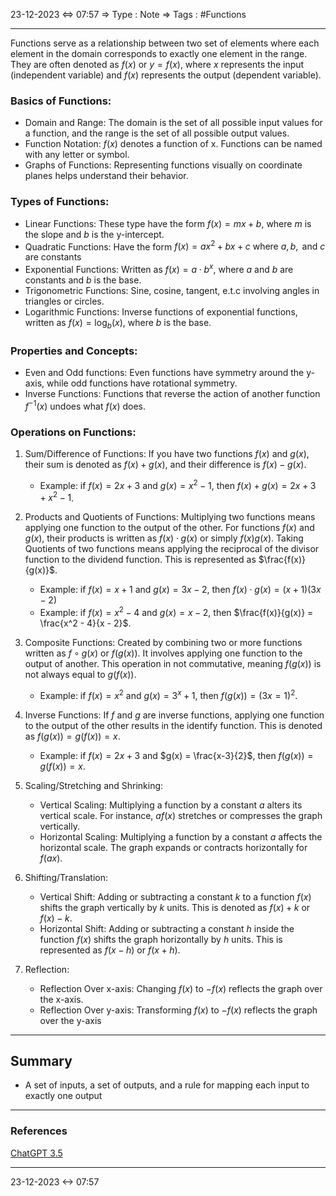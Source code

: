 23-12-2023 <=> 07:57
=> Type : Note
=> Tags : #Functions

---
Functions serve as a relationship between two set of elements where each element in the domain corresponds to exactly one element in the range. They are often denoted as $f(x)$ or $y = f(x)$, where $x$ represents the input (independent variable) and $f(x)$ represents the output (dependent variable).

### Basics of Functions:
- Domain and Range: The domain is the set of all possible input values for a function, and the range is the set of all possible output values.
- Function Notation: $f(x)$ denotes a function of x. Functions can be named with any letter or symbol.
- Graphs of Functions: Representing functions visually on coordinate planes helps understand their behavior.

### Types of Functions:
- Linear Functions: These type have the form $f(x) = mx + b$, where $m$ is the slope and $b$ is the y-intercept.
- Quadratic Functions: Have the form $f(x) = ax^2 + bx + c \text{ where } a, b,  \text{ and } c \text{ are constants}$
- Exponential Functions: Written as $f(x) = a \cdot b^x$, where $a$ and $b$ are constants and $b$ is the base.
- Trigonometric Functions: Sine, cosine, tangent, e.t.c involving angles in triangles or circles.
- Logarithmic Functions: Inverse functions of exponential functions, written as $f(x) = \log_b(x)$, where $b$ is the base.

### Properties and Concepts:
- Even and Odd functions: Even functions have symmetry around the y-axis, while odd functions have rotational symmetry.
- Inverse Functions: Functions that reverse the action of another function $f^{-1}(x)$ undoes what $f(x)$ does.

### Operations on Functions:
1. Sum/Difference of Functions: If you have two functions $f(x)$ and $g(x)$, their sum is denoted as $f(x) + g(x)$, and their difference is $f(x) - g(x)$.
	- Example: if $f(x) = 2x + 3$ and $g(x) = x^2 - 1$, then $f(x) + g(x) = 2x + 3 + x^2 - 1$.

2. Products and Quotients of Functions: Multiplying two functions means applying one function to the output of the other. For functions $f(x)$ and $g(x)$, their products is written as $f(x) \cdot g(x)$ or simply $f(x)g(x)$. Taking Quotients of two functions means applying the reciprocal of the divisor function to the dividend function. This is represented as $\frac{f(x)}{g(x)}$.
	- Example: if $f(x) = x + 1$ and $g(x) = 3x - 2$, then $f(x) \cdot g(x) = (x+1)(3x - 2)$
	- Example: if $f(x) = x^2 - 4$ and $g(x) = x - 2$, then $\frac{f(x)}{g(x)} = \frac{x^2 - 4}{x - 2}$.

3. Composite Functions: Created by combining two or more functions written as $f \circ g(x)$ or $f(g(x))$. It involves applying one function to the output of another. This operation in not commutative, meaning $f(g(x))$ is not always equal to $g(f(x))$.
	- Example: if $f(x) = x^2$ and $g(x) = 3^x + 1$, then $f(g(x)) = (3x = 1)^2$.

4. Inverse Functions: If $f$ and $g$ are inverse functions, applying one function to the output of the other results in the identify function. This is denoted as $f(g(x)) = g(f(x)) = x$.
	- Example: if $f(x) = 2x + 3$ and $g(x) = \frac{x-3}{2}$, then $f(g(x)) = g(f(x)) = x$.

5. Scaling/Stretching and Shrinking:
	- Vertical Scaling: Multiplying a function by a constant $a$ alters its vertical scale. For instance, $af(x)$ stretches or compresses the graph vertically.
	- Horizontal Scaling: Multiplying a function by a constant $a$ affects the horizontal scale. The graph expands or contracts horizontally for $f(ax)$.

6. Shifting/Translation:
	- Vertical Shift: Adding or subtracting a constant $k$ to a function $f(x)$ shifts the graph vertically by $k$ units. This is denoted as $f(x) + k$ or $f(x) -k$.
	- Horizontal Shift: Adding or subtracting a constant $h$ inside the function $f(x)$ shifts the graph horizontally by $h$ units. This is represented as $f(x-h)$ or $f(x+h)$. 

7. Reflection:
	- Reflection Over x-axis: Changing $f(x)$ to $-f(x)$ reflects the graph over the x-axis. 
	- Reflection Over y-axis: Transforming $f(x)$ to $-f(x)$ reflects the graph over the y-axis
  

___

## Summary
- A set of inputs, a set of outputs, and a rule for mapping each input to exactly one output

---
### References
[ChatGPT 3.5](https://chat.openai.com/)

---
23-12-2023 <-> 07:57